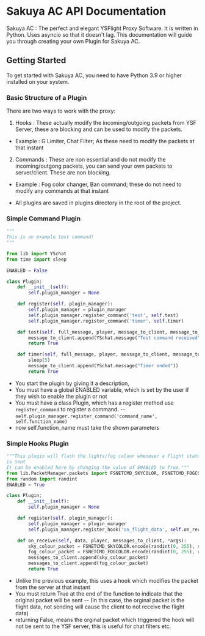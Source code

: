 # Sakuya AC API Documentation

Sakuya AC : The perfect and elegant YSFlight Proxy Software. It is written in Python. Uses
asyncio so that it doesn't lag. This documentation will guide you through creating your
own Plugin for Sakuya AC.

## Getting Started

To get started with Sakuya AC, you need to have Python 3.9 or higher installed on your system.

### Basic Structure of a Plugin

There are two ways to work with the proxy:
1. Hooks : These actually modify the incoming/outgoing packets from YSF Server, these are blocking
and can be used to modify the packets.
- Example : G Limiter, Chat Filter; As these need to modify the packets at that instant

2. Commands : These are non essential and do not modify the incoming/outgong packets, you can send your
own packets to server/client. These are non blocking.
- Example : Fog color changer, Ban command; these do not need to modify any commands at that instant

- All plugins are saved in plugins directory in the root of the project.

### Simple Command Plugin

```python
"""
This is an example test command!
"""

from lib import YSchat
from time import sleep

ENABLED = False

class Plugin:
    def __init__(self):
        self.plugin_manager = None

    def register(self, plugin_manager):
        self.plugin_manager = plugin_manager
        self.plugin_manager.register_command('test', self.test)
        self.plugin_manager.register_command('timer', self.timer)

    def test(self, full_message, player, message_to_client, message_to_server):
        message_to_client.append(YSchat.message("Test command received"))
        return True

    def timer(self, full_message, player, message_to_client, message_to_server):
        sleep(5)
        message_to_client.append(YSchat.message("Timer ended"))
        return True
```
- You start the plugin by giving it a description,
- You must have a global ENABLED variable, which is set by the user
  if they wish to enable the plugin or not
- You must have a class Plugin, which has a register method
  use ``register_command`` to register a command.
  -- ``self.plugin_manager.register_command('command_name', self.function_name)``
- now self.function_name must take the shown parameters

### Simple Hooks Plugin

```python
"""This plugin will flash the lights/fog colour whenever a flight status update
is sent
It can be enabled here by changing the value of ENABLED to True."""
from lib.PacketManager.packets import FSNETCMD_SKYCOLOR, FSNETCMD_FOGCOLOR
from random import randint
ENABLED = True

class Plugin:
    def __init__(self):
        self.plugin_manager = None

    def register(self, plugin_manager):
        self.plugin_manager = plugin_manager
        self.plugin_manager.register_hook('on_flight_data', self.on_receive)

    def on_receive(self, data, player, messages_to_client, *args):
        sky_colour_packet = FSNETCMD_SKYCOLOR.encode(randint(0, 255), randint(0, 255), randint(0, 255), True)
        fog_colour_packet = FSNETCMD_FOGCOLOR.encode(randint(0, 255), randint(0, 255), randint(0, 255), True)
        messages_to_client.append(sky_colour_packet)
        messages_to_client.append(fog_colour_packet)
        return True
```
- Unlike the previous example, this uses a hook which modifies the packet from the server at that instant
- You must return True at the end of the function to indicate that the original packet will be sent
  -- (In this case, the orginal packet is the flight data, not sending will cause the client to
  not receive the flight data)
- returning False, means the orginal packet which triggered the hook will not be sent to the YSF server,
this is useful for chat filters etc.
